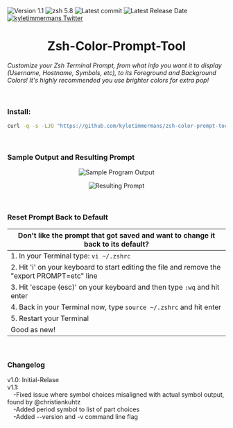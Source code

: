 ![Version 1.1](http://img.shields.io/badge/version-v1.1-orange.svg)
![zsh 5.8](https://img.shields.io/badge/zsh-5.8-red.svg)
![Latest commit](https://img.shields.io/github/last-commit/kyletimmermans/zsh-color-prompt-tool?color=lightblue)
![Latest Release Date](https://img.shields.io/github/release-date/kyletimmermans/zsh-color-prompt-tool?color=darkgreen)
[![kyletimmermans Twitter](http://img.shields.io/twitter/url/http/shields.io.svg?style=social&label=Follow)](https://twitter.com/kyletimmermans)

# <div align="center">Zsh-Color-Prompt-Tool</div>

_Customize your Zsh Terminal Prompt, from what info you want it to display (Username, Hostname, Symbols, etc), to its Foreground and Background Colors! It's highly recommended you use brighter colors for extra pop!_

</br>

### Install:
```bash
curl -q -s -LJO "https://github.com/kyletimmermans/zsh-color-prompt-tool/releases/download/latest/zsh-color-prompt-tool.zsh" && chmod +x zsh-color-prompt-tool.zsh && ./zsh-color-prompt-tool.zsh
```

</br>

### Sample Output and Resulting Prompt
<p align="center">
  <img src="https://github.com/kyletimmermans/zsh-color-prompt-tool/blob/master/resources/sample_run.png?raw=true" alt="Sample Program Output"/>
</p>
<p align="center">
  <img src="https://github.com/kyletimmermans/zsh-color-prompt-tool/blob/master/resources/resulting-prompt.png?raw=true" alt="Resulting Prompt"/>
</p>



</br>

### Reset Prompt Back to Default
| Don't like the prompt that got saved and want to change it back to its default? |
|---------------------------------------------------------------------------------|
|1. In your Terminal type: ```vi ~/.zshrc```|
|2. Hit 'i' on your keyboard to start editing the file and remove the "export PROMPT=etc" line|
|3. Hit 'escape (esc)' on your keyboard and then type ```:wq``` and hit enter|
|4. Back in your Terminal now, type ```source ~/.zshrc``` and hit enter|
|5. Restart your Terminal|
|Good as new!|

</br>

### Changelog
<div>v1.0: Initial-Relase</div>
<div>v1.1:</div>
<div>&ensp;&ensp;-Fixed issue where symbol choices misaligned with actual symbol output, found by @christiankuhtz</div>
<div>&ensp;&ensp;-Added period symbol to list of part choices</div>
<div>&ensp;&ensp;-Added --version and -v command line flag</div>
